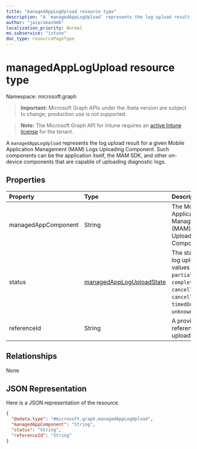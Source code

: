 ```yaml
---
title: "managedAppLogUpload resource type"
description: "A `managedAppLogUpload` represents the log upload result for a given Mobile Application Management (MAM) Logs Uploading Component. Such components can be the application itself, the MAM SDK, and other on-device components that are capable of uploading diagnostic logs."
author: "jaiprakashmb"
localization_priority: Normal
ms.subservice: "intune"
doc_type: resourcePageType
---
```


# managedAppLogUpload resource type

Namespace: microsoft.graph

> **Important:** Microsoft Graph APIs under the /beta version are subject to change; production use is not supported.

> **Note:** The Microsoft Graph API for Intune requires an [active Intune license](https://go.microsoft.com/fwlink/?linkid=839381) for the tenant.

A `managedAppLogUpload` represents the log upload result for a given Mobile Application Management (MAM) Logs Uploading Component. Such components can be the application itself, the MAM SDK, and other on-device components that are capable of uploading diagnostic logs.

## Properties
|Property|Type|Description|
|:---|:---|:---|
|managedAppComponent|String|The Mobile Application Management (MAM) Logs Uploading Component.|
|status|[managedAppLogUploadState](../resources/intune-mam-managedapploguploadstate.md)|The status of the log upload. Possible values are: `pending`, `partiallyCompleted`, `completed`, `cancelled`, `cancelledByUser`, `timedOut`, `failed`, `unknownFutureValue`.|
|referenceId|String|A provider-specific reference id for the uploaded logs.|

## Relationships
None

## JSON Representation
Here is a JSON representation of the resource.
<!-- {
  "blockType": "resource",
  "@odata.type": "microsoft.graph.managedAppLogUpload"
}
-->
``` json
{
  "@odata.type": "#microsoft.graph.managedAppLogUpload",
  "managedAppComponent": "String",
  "status": "String",
  "referenceId": "String"
}
```
